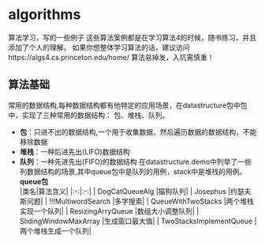 # algorithms
算法学习，写的一些例子
这些算法案例都是在学习算法4的时候，随书练习，并且添加了个人的理解。
如果你想整体学习算法的话，建议访问https://algs4.cs.princeton.edu/home/
算法易掉发，入坑需慎重！

## 算法基础
常用的数据结构,每种数据结构都有他特定的应用场景，在datastructure包中包中，实现了三种常用的数据结构： 包、堆栈、队列。
* **包**：只进不出的数据结构,一个用于收集数据，然后遍历数据的数据结构，不能移除数据
* **堆栈**：一种后进先出(LIFO)数据结构
* **队列**：一种先进先出(FIFO)的数据结构
在datastructure.demo中列举了一些列数据结构的场景,其中queue包中是队列的用例，stack中是堆栈的用例。  
**queue包**  
|类名|算法含义|
|:-:|:-:|
| DogCatQueueAlg |猫狗队列|
| Josephus |约瑟夫斯问题|
| !!!MultiwordSearch |多字搜索|
| QueueWithTwoStacks |两个堆栈实现一个队列|
| ResizingArryQueue |数组大小调整队列|
| SlidingWindowMaxArray |生成窗口最大值|
| TwoStacksImplementQueue |两个堆栈生成一个队列|





